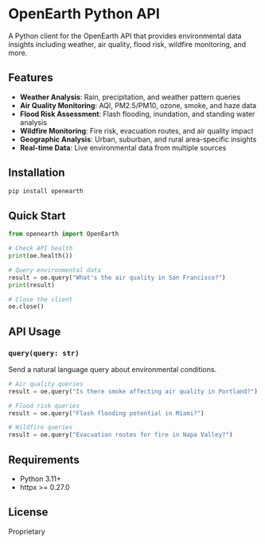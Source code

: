 # OpenEarth Python API

A Python client for the OpenEarth API that provides environmental data insights including weather, air quality, flood risk, wildfire monitoring, and more.

## Features

- **Weather Analysis**: Rain, precipitation, and weather pattern queries
- **Air Quality Monitoring**: AQI, PM2.5/PM10, ozone, smoke, and haze data
- **Flood Risk Assessment**: Flash flooding, inundation, and standing water analysis
- **Wildfire Monitoring**: Fire risk, evacuation routes, and air quality impact
- **Geographic Analysis**: Urban, suburban, and rural area-specific insights
- **Real-time Data**: Live environmental data from multiple sources

## Installation

```bash
pip install openearth
```

## Quick Start

```python
from openearth import OpenEarth

# Check API health
print(oe.health())

# Query environmental data
result = oe.query("What's the air quality in San Francisco?")
print(result)

# Close the client
oe.close()
```

## API Usage


### `query(query: str)`
Send a natural language query about environmental conditions.

```python
# Air quality queries  
result = oe.query("Is there smoke affecting air quality in Portland?")

# Flood risk queries
result = oe.query("Flash flooding potential in Miami?")

# Wildfire queries
result = oe.query("Evacuation routes for fire in Napa Valley?")
```

## Requirements

- Python 3.11+
- httpx >= 0.27.0

## License

Proprietary
